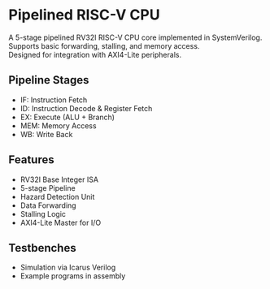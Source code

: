 # Pipelined RISC-V CPU

A 5-stage pipelined RV32I RISC-V CPU core implemented in SystemVerilog.  
Supports basic forwarding, stalling, and memory access.  
Designed for integration with AXI4-Lite peripherals.

## Pipeline Stages

- IF: Instruction Fetch
- ID: Instruction Decode & Register Fetch
- EX: Execute (ALU + Branch)
- MEM: Memory Access
- WB: Write Back

## Features
- RV32I Base Integer ISA
- 5-stage Pipeline
- Hazard Detection Unit
- Data Forwarding
- Stalling Logic
- AXI4-Lite Master for I/O

## Testbenches
- Simulation via Icarus Verilog
- Example programs in assembly
